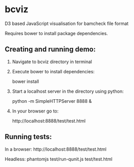 bcviz
=====

D3 based JavaScript visualisation for bamcheck file format

Requires bower to install package dependencies.

Creating and running demo:
--------------------------

1. Navigate to bcviz directory in terminal

2. Execute bower to install dependencies:

    bower install

3. Start a localhost server in the directory using python:

    python -m SimpleHTTPServer 8888 &

4. In your browser go to: 

    http://localhost:8888/test/test.html

Running tests:
--------------

In a browser: http://localhost:8888/test/test.html

Headless: phantomjs test/run-qunit.js test/test.html

